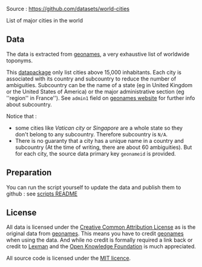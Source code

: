 Source : https://github.com/datasets/world-cities

List of major cities in the world

## Data

The data is extracted from [geonames][geonames], a very exhaustive list of worldwide toponyms.

This [datapackage][datapackage] only list cities above 15,000 inhabitants. Each city is associated with its 
country and subcountry to reduce the number of ambiguities. Subcountry can be the name of a state (eg in 
United Kingdom or the United States of America) or the major administrative section (eg ''region'' in France''). 
See ``admin1`` field on [geonames website][geonames] for further info about subcountry.

Notice that :
* some cities like *Vatican city* or *Singapore* are a whole state so they don't belong to any subcountry. Therefore subcountry is ``N/A``.
* There is no guaranty that a city has a unique name in a country and subcountry (At the time of writing, there are about 60 ambiguities). But for each city, 
the source data primary key ``geonameid`` is provided.

[geonames]: http://www.geonames.org/
[datapackage]: http://dataprotocols.org/data-packages/


## Preparation

You can run the script yourself to update the data and publish them to github : see [scripts README](scripts/README.md)

## License

All data is licensed under the [Creative Common Attribution License][CC] as is the original data from [geonames][geonames]. This means you have to credit [geonames][geonames] when using the data. And while no credit is formally required a link back or credit to [Lexman][lexman] and the [Open Knowledge Foundation][okfn] is much appreciated.

All source code is licensed under the [MIT licence][mit].

[CC]: http://creativecommons.org/licenses/by/3.0/
[mit]: https://opensource.org/licenses/MIT
[geonames]: http://www.geonames.org/
[pddl]: http://opendatacommons.org/licenses/pddl/1.0/
[lexman]: http://github.com/lexman
[okfn]: http://okfn.org/




